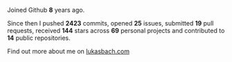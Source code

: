 Joined Github **8** years ago.

Since then I pushed **2423** commits, opened **25** issues, submitted **19** pull requests, received **144** stars across **69** personal projects and contributed to **14** public repositories.

Find out more about me on [lukasbach.com](https://lukasbach.com)
